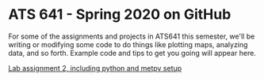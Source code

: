 # ATS 641 - Spring 2020 on GitHub

For some of the assignments and projects in ATS641 this semester, we'll be writing or modifying some code to do things like plotting maps, analyzing data, and so forth.  Example code and tips to get you going will appear here.

[Lab assignment 2, including python and metpy setup](lab2.md)



